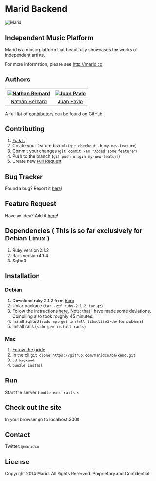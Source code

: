 Marid Backend
=============

![Marid](https://raw.githubusercontent.com/maridco/marid/master/img/marid-color-xlarge.jpg)

## Independent Music Platform

Marid is a music platform that beautifully showcases the works of independent artists.

For more information, please see http://marid.co

## Authors

[![Nathan Bernard](https://s.gravatar.com/avatar/764276fb0de2fba228d1a906efdcae45?s=117)](https://github.com/nb333) |  [![Juan Pavlo](https://avatars0.githubusercontent.com/u/471024?v=2&s=117)](https://github.com/jpavlo) |
:---:|:---:|
[Nathan Bernard](https://github.com/nb333) | [Juan Pavlo](https://github.com/jpavlo)

A full list of [contributors](https://github.com/maridco/backend/graphs/contributors) can be found on GitHub.






## Contributing

1. [Fork it](https://help.github.com/articles/fork-a-repo)
2. Create your feature branch (`git checkout -b my-new-feature`)
3. Commit your changes (`git commit -am "Added some feature"`)
4. Push to the branch (`git push origin my-new-feature`)
5. Create new [Pull Request](https://help.github.com/articles/using-pull-requests)

## Bug Tracker

Found a bug? Report it [here](https://github.com/maridco/backend/issues/)!

## Feature Request

Have an idea? Add it [here](https://github.com/maridco/backend/issues/)!


## Dependencies ( This is so far exclusively for Debian Linux )
1. Ruby version 2.1.2
2. Rails version 4.1.4
3. Sqlite3

## Installation 

### Debian
1. Download ruby 2.1.2 from [here](https://www.ruby-lang.org/en/downloads/)
2. Untar package (`tar -zxf ruby-2.1.2.tar.gz`)
3. Follow the instructions [here.](http://stackoverflow.com/questions/18490591/how-to-install-ruby-2-on-ubuntu-without-rvm)
Note: that I have made some deviations. Compiling also took roughly 45 minutes.
4. Install sqlite3 (`sudo apt-get install libsqlite3-dev` for debians)
5. Install rails (`sudo gem install rails`)

### Mac

1. [Follow the guide](https://gorails.com/setup/osx/10.9-mavericks)
2. In the cli `git clone https://github.com/maridco/backend.git`
3. `cd backend`
4. `bundle install`

## Run
Start the server `bundle exec rails s`

## Check out the site
In your browser go to localhost:3000

## Contact

Twitter: `@maridco`

## License

Copyright 2014 Marid. All Rights Reserved. Proprietary and Confidential.
